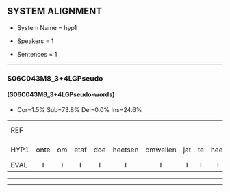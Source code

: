 
## SYSTEM ALIGNMENT

- System Name = hyp1

- Speakers = 1

- Sentences = 1

---

### S06C043M8_3+4LGPseudo

#### (S06C043M8_3+4LGPseudo-words)

- Cor=1.5%	Sub=73.8%	Del=0.0%	Ins=24.6%

|  |  |  |  |  |  |  |  |  |  |  |  |  |  |  |  |  |  |  |  |  |  |  |  |  |  |  |  |  |  |  |  |  |  |  |  |  |  |  |  |  |  |  |  |  |  |  |  |  |  |  |  |  |  |  |  |  |  |  |  |  |  |  |  |  |  |
|:--- |:---:|:---:|:---:|:---:|:---:|:---:|:---:|:---:|:---:|:---:|:---:|:---:|:---:|:---:|:---:|:---:|:---:|:---:|:---:|:---:|:---:|:---:|:---:|:---:|:---:|:---:|:---:|:---:|:---:|:---:|:---:|:---:|:---:|:---:|:---:|:---:|:---:|:---:|:---:|:---:|:---:|:---:|:---:|:---:|:---:|:---:|:---:|:---:|:---:|:---:|:---:|:---:|:---:|:---:|:---:|:---:|:---:|:---:|:---:|:---:|:---:|:---:|:---:|:---:|:---:|
| REF |  |  |  |  |  |  |  |  |  |  |  |  |  |  | ometuif | * | toejietsen | oonwijlen | jattesiet | nurudien | stoenydaas | deuveltek | juitonie | gevijdel | sidowaan | spekkeraai | wachteniek | verpierik | nappegreeuw | mantaroen | schielendaspen | * | crobeklunker | * | kabbestepen | verwarig*(verwarring) | ooiebiekje | * | fandelig | jalekrewen | smoralij | zeekvlachine | kanaroe | toineetlijgen | meitsegrok | kantelogsten | ondermind | choporatie |  |  | zennebral | ijraspangen | * | * | blottenduuf | girdofhaalder | tobbermoeit | * | poentalschouden | havedil | verbrakkertje | gerauwejaak | *(haperen) | * | hapeneren |
| HYP1 | onte | om | etaf | doe | heetsen | omwellen | jat | te | heet | nurgedin | stoene | daars | duffeltek | ja | tony | geveidel | cidoaan | spereckerai | wachteliek | verpigrik | nappegrijl | manta | roen | schil | schil | daspen | krobek | klunker | kabberstrepen | verwarring | oenblik | biekje | vandeling | jau | krewen | s | morale | u | devela | gida | kadaru | toi | deitleggen | metse | grok | kanterlochsten | onderwind | choporatie | zendebral | s-pan | gen | belottenduuf | gerdof | helder | tomber | tobber | moed | boed | alshauder | havelde | verbrakkeltje | grauejak | haper | haen | apeeren |
| EVAL | I | I | I | I | I | I | I | I | I | I | I | I | I | I | S | S | S | S | S | S | S | S | S | S | S | S | S | S | S | S | S | S | S | S | S | S | S | S | S | S | S | S | S | S | S | S | S |  | I | I | S | S | S | S | S | S | S | S | S | S | S | S | S | S | S |
---

---
